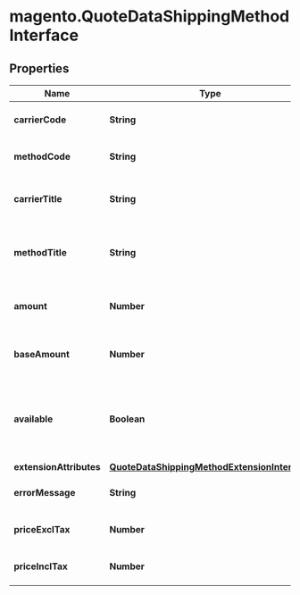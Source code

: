 # magento.QuoteDataShippingMethodInterface

## Properties
Name | Type | Description | Notes
------------ | ------------- | ------------- | -------------
**carrierCode** | **String** | Shipping carrier code. | 
**methodCode** | **String** | Shipping method code. | 
**carrierTitle** | **String** | Shipping carrier title. Otherwise, null. | [optional] 
**methodTitle** | **String** | Shipping method title. Otherwise, null. | [optional] 
**amount** | **Number** | Shipping amount in store currency. | 
**baseAmount** | **Number** | Shipping amount in base currency. | 
**available** | **Boolean** | The value of the availability flag for the current shipping method. | 
**extensionAttributes** | [**QuoteDataShippingMethodExtensionInterface**](QuoteDataShippingMethodExtensionInterface.md) |  | [optional] 
**errorMessage** | **String** | Shipping Error message. | 
**priceExclTax** | **Number** | Shipping price excl tax. | 
**priceInclTax** | **Number** | Shipping price incl tax. | 


